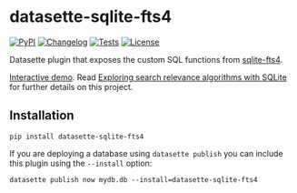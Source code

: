 # datasette-sqlite-fts4

[![PyPI](https://img.shields.io/pypi/v/datasette-sqlite-fts4.svg)](https://pypi.org/project/datasette-sqlite-fts4/)
[![Changelog](https://img.shields.io/github/v/release/simonw/datasette-sqlite-fts4?include_prereleases&label=changelog)](https://github.com/simonw/datasette-sqlite-fts4/releases)
[![Tests](https://github.com/simonw/datasette-sqlite-fts4/workflows/Test/badge.svg)](https://github.com/simonw/datasette-sqlite-fts4/actions?query=workflow%3ATest)
[![License](https://img.shields.io/badge/license-Apache%202.0-blue.svg)](https://github.com/simonw/datasette-sqlite-fts4/blob/main/LICENSE)

Datasette plugin that exposes the custom SQL functions from [sqlite-fts4](https://github.com/simonw/sqlite-fts4).

[Interactive demo](https://datasette-sqlite-fts4.datasette.io/24ways-fts4?sql=select%0D%0A++++json_object%28%0D%0A++++++++"label"%2C+articles.title%2C+"href"%2C+articles.url%0D%0A++++%29+as+article%2C%0D%0A++++articles.author%2C%0D%0A++++rank_score%28matchinfo%28articles_fts%2C+"pcx"%29%29+as+score%2C%0D%0A++++rank_bm25%28matchinfo%28articles_fts%2C+"pcnalx"%29%29+as+bm25%2C%0D%0A++++json_object%28%0D%0A++++++++"pre"%2C+annotate_matchinfo%28matchinfo%28articles_fts%2C+"pcxnalyb"%29%2C+"pcxnalyb"%29%0D%0A++++%29+as+annotated_matchinfo%2C%0D%0A++++matchinfo%28articles_fts%2C+"pcxnalyb"%29+as+matchinfo%2C%0D%0A++++decode_matchinfo%28matchinfo%28articles_fts%2C+"pcxnalyb"%29%29+as+decoded_matchinfo%0D%0Afrom%0D%0A++++articles_fts+join+articles+on+articles.rowid+%3D+articles_fts.rowid%0D%0Awhere%0D%0A++++articles_fts+match+%3Asearch%0D%0Aorder+by+bm25&search=jquery+maps). Read [Exploring search relevance algorithms with SQLite](https://simonwillison.net/2019/Jan/7/exploring-search-relevance-algorithms-sqlite/) for further details on this project.

## Installation

    pip install datasette-sqlite-fts4

If you are deploying a database using `datasette publish` you can include this plugin using the `--install` option:

    datasette publish now mydb.db --install=datasette-sqlite-fts4
